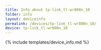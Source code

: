 ```yaml
---
title: Info about tp-link_tl-wr800n_10
folder: info
layout: deviceinfo
permalink: /devices/tp-link_tl-wr800n_10/
device: tp-link_tl-wr800n_10
---
```

{% include templates/device_info.md %}
